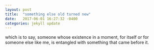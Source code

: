 ```yaml
---
layout: post
title:  "something else old turned new"
date:   2017-06-01 16:27:32 -0400
categories: jekyll update
---
```

which is to say, someone whose existence in a moment, for itself or for someone else like me, is entangled with something that came before it.
